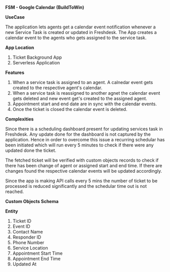 **FSM - Google Calendar (BuildToWin)**

**UseCase**

The application lets agents get a calendar event notification whenever a new Service Task is created or updated in Freshdesk. The App creates a calendar event to the agents who gets assigned to the service task.

**App Location**

1. Ticket Background App
2. Serverless Application

**Features**

1. When a service task is assigned to an agent. A calnedar event gets created to the respective agent's calendar.
2. When a service task is reassigned to another agnet the calendar event gets deleted and new event get's created to the assigned agent.
3. Appointment start and end date are in sync with the calendar events.
4. Once the ticket is closed the calendar event is deleted.

**Complexities**

Since there is a scheduling dashboard present for updating services task in Freshdesk. Any update done for the dashboard is not captured by the application. Hence in order to overcome this issue a recurring schedular has been initiated which will run every 5 minutes to check if there were any updated done the ticket.

The fetched ticket will be verified with custom objects records to check if there has been change of agent or assigned start and end time. If there are changes found the respective calendar events will be updated accordingly. 

Since the app is making API calls every 5 mins the number of ticket to be processed is reduced significantly and the schedular time out is not reached.


**Custom Objects Schema**

**Entity**

1. Ticket ID
2. Event ID
3. Contact Name
4. Responder ID
5. Phone Number
6. Service Location
7. Appointment Start Time
8. Appointment End Time
9. Updated At


